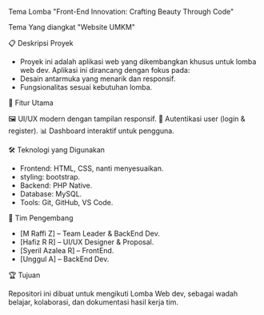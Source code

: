 Tema Lomba
"Front-End Innovation: Crafting Beauty Through Code"

Tema Yang diangkat
"Website UMKM"


📋 Deskripsi Proyek

- Proyek ini adalah aplikasi web yang dikembangkan khusus untuk lomba web dev. Aplikasi ini dirancang dengan fokus pada:
- Desain antarmuka yang menarik dan responsif.
- Fungsionalitas sesuai kebutuhan lomba.


🚀 Fitur Utama

🖼️ UI/UX modern dengan tampilan responsif.
🔐 Autentikasi user (login & register).
📊 Dashboard interaktif untuk pengguna.


🛠️ Teknologi yang Digunakan

- Frontend: HTML, CSS, nanti menyesuaikan.
- styling: bootstrap.
- Backend: PHP Native.
- Database: MySQL.
- Tools: Git, GitHub, VS Code.


👥 Tim Pengembang

- [M Raffi Z] – Team Leader & BackEnd Dev.
- [Hafiz R R] – UI/UX Designer & Proposal.
- [Syeril Azalea R] – FrontEnd.
- [Unggul A] – BackEnd Dev.


🏆 Tujuan

Repositori ini dibuat untuk mengikuti Lomba Web dev, sebagai wadah belajar, kolaborasi, dan dokumentasi hasil kerja tim.
